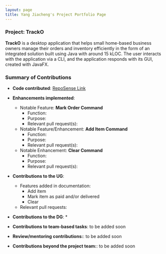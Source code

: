 ```yaml
---
layout: page
title: Yang Jiacheng's Project Portfolio Page
---
```


### Project: TrackO 

**TrackO** is a desktop application that helps small home-based business owners manage their orders and inventory efficiently
in the form of an integrated solution built using Java with around 15 kLOC. The user interacts with the application via a
CLI, and the application responds with its GUI, created with JavaFX.

### Summary of Contributions
* **Code contributed**: [RepoSense Link](https://nus-cs2103-ay2223s1.github.io/tp-dashboard/?search=jiacheng-y&breakdown=true)

* **Enhancements implemented**:
  * Notable Feature: **Mark Order Command**
    * Function:
    * Purpose:
    * Relevant pull request(s):
  * Notable Feature/Enhancement: **Add Item Command**
    * Function: 
    * Purpose: 
    * Relevant pull request(s): 
  * Notable Enhancement: **Clear Command**
    * Function: 
    * Purpose: 
    * Relevant pull request(s): 

* **Contributions to the UG**: 
  * Features added in documentation: 
    * Add item
    * Mark item as paid and/or delivered
    * Clear
  * Relevant pull requests: 

* **Contributions to the DG**: 
  * 

* **Contributions to team-based tasks**: to be added soon

* **Review/mentoring contributions:**: to be added soon

* **Contributions beyond the project team:**: to be added soon
